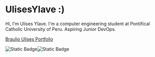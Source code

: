 # UlisesYlave :)
Hi, I'm Ulises Ylave. I'm a computer engineering student at Pontifical Catholic University of Peru. Aspiring Junior DevOps.

<a href="https://braulioulises.vercel.app/">Braulio Ulises Portfolio</a>

<div style=" display: flex; flex-direction: row;" >
  <img alt="Static Badge" src="https://img.shields.io/badge/build-profile-brightgreen?style=flat&logo=Linkedin&logoColor=white&logoSize=auto&label=Linkedin&labelColor=%23020919&color=%2300548c&cacheSeconds=3600&link=https%3A%2F%2Fwww.linkedin.com/in/braulioantayhua/">
  <img alt="Static Badge" src="https://img.shields.io/badge/build-follow-brightgreen?style=flat&logo=instagram&logoColor=white&logoSize=auto&label=StrokerInk&labelColor=%23020919&color=%232EA062&cacheSeconds=3600&link=https%3A%2F%2Fwww.instagram.com%2Fstrokerink%2F">
</div>



